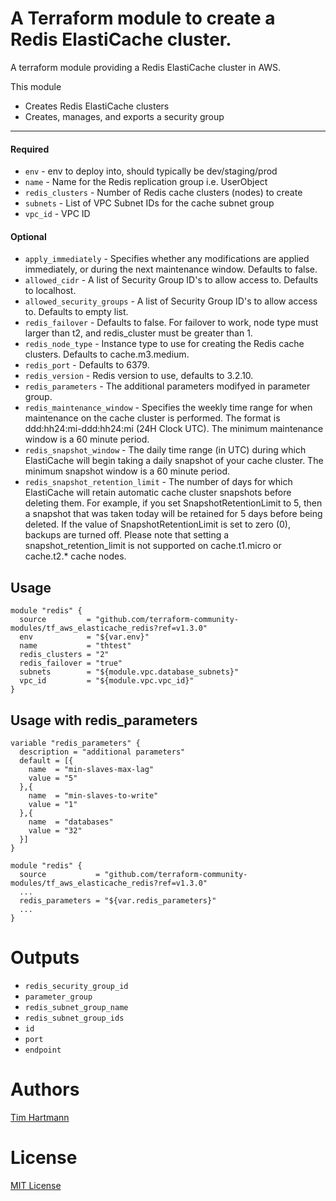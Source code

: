 A Terraform module to create a Redis ElastiCache cluster.
===========

A terraform module providing a Redis ElastiCache cluster in AWS.

This module

- Creates Redis ElastiCache clusters
- Creates, manages, and exports a security group

----------------------
#### Required
- `env` - env to deploy into, should typically be dev/staging/prod
- `name` - Name for the Redis replication group i.e. UserObject
- `redis_clusters` - Number of Redis cache clusters (nodes) to create
- `subnets` - List of VPC Subnet IDs for the cache subnet group
- `vpc_id`  - VPC ID


#### Optional

- `apply_immediately` - Specifies whether any modifications are applied immediately, or during the next maintenance window. Defaults to false.
- `allowed_cidr` - A list of Security Group ID's to allow access to. Defaults to localhost.
- `allowed_security_groups` - A list of Security Group ID's to allow access to. Defaults to empty list.
- `redis_failover` - Defaults to false. For failover to work, node type must larger than t2, and redis_cluster must be greater than 1.
- `redis_node_type` - Instance type to use for creating the Redis cache clusters. Defaults to cache.m3.medium.
- `redis_port` - Defaults to 6379.
- `redis_version` - Redis version to use, defaults to 3.2.10.
- `redis_parameters` - The additional parameters modifyed in parameter group.
- `redis_maintenance_window` - Specifies the weekly time range for when maintenance on the cache cluster is performed. The format is ddd:hh24:mi-ddd:hh24:mi (24H Clock UTC). The minimum maintenance window is a 60 minute period.
- `redis_snapshot_window` - The daily time range (in UTC) during which ElastiCache will begin taking a daily snapshot of your cache cluster. The minimum snapshot window is a 60 minute period.
- `redis_snapshot_retention_limit` - The number of days for which ElastiCache will retain automatic cache cluster snapshots before deleting them. For example, if you set SnapshotRetentionLimit to 5, then a snapshot that was taken today will be retained for 5 days before being deleted. If the value of SnapshotRetentionLimit is set to zero (0), backups are turned off. Please note that setting a snapshot_retention_limit is not supported on cache.t1.micro or cache.t2.* cache nodes.

Usage
-----

```hcl
module "redis" {
  source         = "github.com/terraform-community-modules/tf_aws_elasticache_redis?ref=v1.3.0"
  env            = "${var.env}"
  name           = "thtest"
  redis_clusters = "2"
  redis_failover = "true"
  subnets        = "${module.vpc.database_subnets}"
  vpc_id         = "${module.vpc.vpc_id}"
}
```

Usage with redis_parameters
-----

```hcl
variable "redis_parameters" {
  description = "additional parameters"
  default = [{
    name  = "min-slaves-max-lag"
    value = "5"
  },{
    name  = "min-slaves-to-write"
    value = "1"
  },{
    name  = "databases"
    value = "32"
  }]
}

module "redis" {
  source           = "github.com/terraform-community-modules/tf_aws_elasticache_redis?ref=v1.3.0"
  ...
  redis_parameters = "${var.redis_parameters}"
  ...
}
```

Outputs
=======

- `redis_security_group_id`
- `parameter_group`
- `redis_subnet_group_name`
- `redis_subnet_group_ids`
- `id`
- `port`
- `endpoint`


Authors
=======

[Tim Hartmann](https://github.com/tfhartmann)

License
=======

[MIT License](LICENSE)
